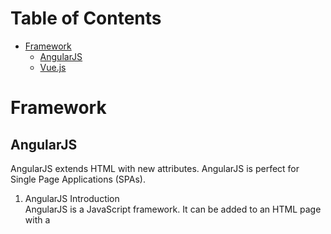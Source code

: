 # Table of Contents

- [Framework](#Framework)
  - [AngularJS](#AngularJS)
  - [Vue.js](#Vue.js)
  
  
# Framework

## AngularJS
AngularJS extends HTML with new attributes. AngularJS is perfect for Single Page Applications (SPAs). 
1. AngularJS Introduction  
  AngularJS is a JavaScript framework. It can be added to an HTML page with a <script> tag.  
  AngularJS extends HTML attributes with Directives, and binds data to HTML with Expressions.  
  It is a library written in JavaScript.  
  `<script src="https://ajax.googleapis.com/ajax/libs/angularjs/1.6.4/angular.min.js"></script>`    
  
  AngularJS extends HTML with ng-directives:  
  **ng-app**: defines an AngularJS application (tells AngularJS that the <div> element is the "owner" of an AngularJS application)   
  **ng-model**: binds the value of HTML controls (input, select, textarea) to application data(binds the value of the input field to the application variable name)  
  **ng-bind**: binds application data to the HTML view(binds the innerHTML of the <p> element to the application variable name)      
  **ng-init**: initializes AngularJS application variables  
  
  AngularJS expressions are written inside double braces: **{{expression}}**  
  AngularJS Applications:  
  AngularJS modules define AngularJS applications.    
  AngularJS controllers control AngularJS applications.  
  The ng-app directive defines the application, the ng-controller directive defines the controller.  


2. AngularJS Expressions  
   (1) `{{ expression }}`   
   (2) `ng-bind="expression"`  
   (Both need ng-app directive, if ng-app directive was removed, HTML will display the expression as it is, without solving it)  
   
   

  





## Vue.js
